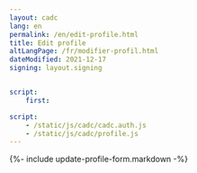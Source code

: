 ```yaml
---
layout: cadc
lang: en
permalink: /en/edit-profile.html
title: Edit profile
altLangPage: /fr/modifier-profil.html
dateModified: 2021-12-17
signing: layout.signing


script:
    first:

script: 
    - /static/js/cadc/cadc.auth.js
    - /static/js/cadc/profile.js
---
```


{%- include update-profile-form.markdown -%}
